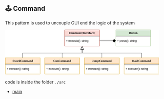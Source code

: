 
  ## :joystick: Command
 
 This pattern is used to uncouple GUI end the logic of the system
 
  <img src= "./assets/behavioral/Command.png">
 
  code is inside the folder `./src`
 
  * [main](https://github.com/nicolaskruger/designPatterns)

 

 
